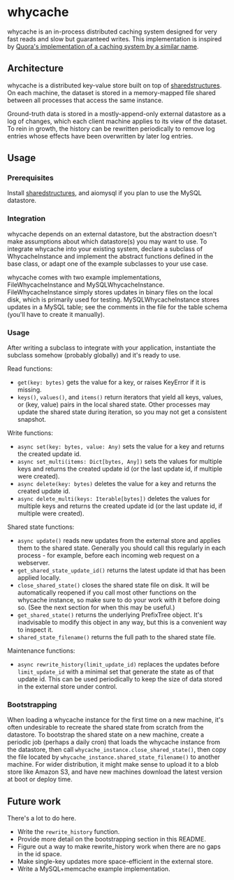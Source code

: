 # whycache

whycache is an in-process distributed caching system designed for very fast reads and slow but guaranteed writes. This implementation is inspired by [Quora's implementation of a caching system by a similar name](https://www.quora.com/q/quoraengineering/Pycache-lightning-fast-in-process-caching).

## Architecture

whycache is a distributed key-value store built on top of [sharedstructures](https://github.com/fuzziqersoftware/sharedstructures). On each machine, the dataset is stored in a memory-mapped file shared between all processes that access the same instance.

Ground-truth data is stored in a mostly-append-only external datastore as a log of changes, which each client machine applies to its view of the dataset. To rein in growth, the history can be rewritten periodically to remove log entries whose effects have been overwritten by later log entries.

## Usage

### Prerequisites

Install [sharedstructures](https://github.com/fuzziqersoftware/sharedstructures), and aiomysql if you plan to use the MySQL datastore.

### Integration

whycache depends on an external datastore, but the abstraction doesn't make assumptions about which datastore(s) you may want to use. To integrate whycache into your existing system, declare a subclass of WhycacheInstance and implement the abstract functions defined in the base class, or adapt one of the example subclasses to your use case.

whycache comes with two example implementations, FileWhycacheInstance and MySQLWhycacheInstance. FileWhycacheInstance simply stores updates in binary files on the local disk, which is primarily used for testing. MySQLWhycacheInstance stores updates in a MySQL table; see the comments in the file for the table schema (you'll have to create it manually).

### Usage

After writing a subclass to integrate with your application, instantiate the subclass somehow (probably globally) and it's ready to use.

Read functions:
* `get(key: bytes)` gets the value for a key, or raises KeyError if it is missing.
* `keys()`, `values()`, and `items()` return iterators that yield all keys, values, or (key, value) pairs in the local shared state. Other processes may update the shared state during iteration, so you may not get a consistent snapshot.

Write functions:
* `async set(key: bytes, value: Any)` sets the value for a key and returns the created update id.
* `async set_multi(items: Dict[bytes, Any])` sets the values for multiple keys and returns the created update id (or the last update id, if multiple were created).
* `async delete(key: bytes)` deletes the value for a key and returns the created update id.
* `async delete_multi(keys: Iterable[bytes])` deletes the values for multiple keys and returns the created update id (or the last update id, if multiple were created).

Shared state functions:
* `async update()` reads new updates from the external store and applies them to the shared state. Generally you should call this regularly in each process - for example, before each incoming web request on a webserver.
* `get_shared_state_update_id()` returns the latest update id that has been applied locally.
* `close_shared_state()` closes the shared state file on disk. It will be automatically reopened if you call most other functions on the whycache instance, so make sure to do your work with it before doing so. (See the next section for when this may be useful.)
* `get_shared_state()` returns the underlying PrefixTree object. It's inadvisable to modify this object in any way, but this is a convenient way to inspect it.
* `shared_state_filename()` returns the full path to the shared state file.

Maintenance functions:
* `async rewrite_history(limit_update_id)` replaces the updates before `limit_update_id` with a minimal set that generate the state as of that update id. This can be used periodically to keep the size of data stored in the external store under control.

### Bootstrapping

When loading a whycache instance for the first time on a new machine, it's often undesirable to recreate the shared state from scratch from the datastore. To bootstrap the shared state on a new machine, create a periodic job (perhaps a daily cron) that loads the whycache instance from the datastore, then call `whycache_instance.close_shared_state()`, then copy the file located by `whycache_instance.shared_state_filename()` to another machine. For wider distribution, it might make sense to upload it to a blob store like Amazon S3, and have new machines download the latest version at boot or deploy time.

## Future work

There's a lot to do here.
* Write the `rewrite_history` function.
* Provide more detail on the bootstrapping section in this README.
* Figure out a way to make rewrite_history work when there are no gaps in the id space.
* Make single-key updates more space-efficient in the external store.
* Write a MySQL+memcache example implementation.
